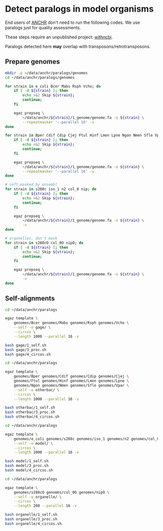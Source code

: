 # Detect paralogs in model organisms

End users of [ANCHR](https://github.com/wang-q/App-Anchr) don't need to run the following codes. We
use paralogs just for quality assessments.

These steps require an unpublished project: [withncbi](https://github.com/wang-q/withncbi).

Paralogs detected here **may** overlap with transposons/retrotransposons.

## Prepare genomes

```bash
mkdir -p ~/data/anchr/paralogs/genomes
cd ~/data/anchr/paralogs/genomes

for strain in e_coli Bcer Mabs Rsph Vcho; do
    if [ -d ${strain} ]; then
        echo >&2 Skip ${strain};
        continue;
    fi

    egaz prepseq \
        ~/data/anchr/${strain}/1_genome/genome.fa -o ${strain} \
        --repeatmasker '--parallel 16' -v
done

for strain in Bper Cdif Cdip Cjej Ftul Hinf Lmon Lpne Ngon Nmen Sfle Vpar; do
    if [ -d ${strain} ]; then
        echo >&2 Skip ${strain};
        continue;
    fi

    egaz prepseq \
        ~/data/anchr/${strain}/1_genome/genome.fa -o ${strain} \
        --repeatmasker '--parallel 16' -v
done

# soft-masked by ensembl 
for strain in s288c iso_1 n2 col_0 nip; do
    if [ -d ${strain} ]; then
        echo >&2 Skip ${strain};
        continue;
    fi

    egaz prepseq \
        ~/data/anchr/${strain}/1_genome/genome.fa -o ${strain} \
        -v
done

# organelles, don't mask
for strain in s288cO col_0O nipO; do
    if [ -d ${strain} ]; then
        echo >&2 Skip ${strain};
        continue;
    fi

    egaz prepseq \
        ~/data/anchr/${strain}/1_genome/genome.fa -o ${strain} \
        -v
done

```

## Self-alignments

```bash
cd ~/data/anchr/paralogs

egaz template \
    genomes/Bcer genomes/Mabs genomes/Rsph genomes/Vcho \
    --self -o gage/ \
    --circos \
    --length 1000 --parallel 16 -v

bash gage/1_self.sh
bash gage/3_proc.sh
bash gage/4_circos.sh

```

```bash
cd ~/data/anchr/paralogs

egaz template \
    genomes/Bper genomes/Cdif genomes/Cdip genomes/Cjej \
    genomes/Ftul genomes/Hinf genomes/Lmon genomes/Lpne \
    genomes/Ngon genomes/Nmen genomes/Sfle genomes/Vpar \
    --self -o otherbac/ \
    --circos \
    --length 1000 --parallel 16 -v

bash otherbac/1_self.sh
bash otherbac/3_proc.sh
bash otherbac/4_circos.sh

```

```bash
cd ~/data/anchr/paralogs

egaz template \
    genomes/e_coli genomes/s288c genomes/iso_1 genomes/n2 genomes/col_0 genomes/nip \
    --self -o model/ \
    --circos \
    --length 1000 --parallel 16 -v

bash model/1_self.sh
bash model/3_proc.sh
bash model/4_circos.sh

```

```bash
cd ~/data/anchr/paralogs

egaz template \
    genomes/s288cO genomes/col_0O genomes/nipO \
    --self -o organelle/ \
    --circos \
    --length 200 --parallel 16 -v

bash organelle/1_self.sh
bash organelle/3_proc.sh
bash organelle/4_circos.sh

```
